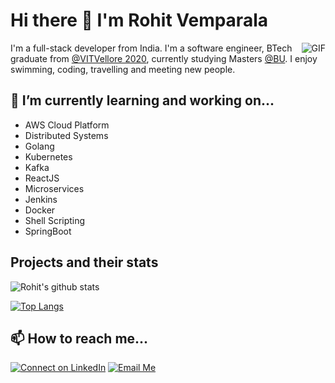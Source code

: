 # Hi there 👋 I'm Rohit Vemparala 

<img align="right" alt="GIF" src="https://media.giphy.com/media/LmNwrBhejkK9EFP504/source.gif" />

I'm a full-stack developer from India. I'm a software engineer, BTech graduate from [@VITVellore 2020](https://www.vit.ac.in), currently studying Masters [@BU](https://www.bu.edu/). I enjoy swimming, coding, travelling and meeting new people.

## 🌱 I’m currently learning and working on...
- AWS Cloud Platform
- Distributed Systems
- Golang
- Kubernetes
- Kafka 
- ReactJS
- Microservices
- Jenkins
- Docker
- Shell Scripting
- SpringBoot

## Projects and their stats
![Rohit's github stats](https://github-readme-stats.vercel.app/api?username=rvkarmani&show_icons=true&theme=dark&hide=stars,prs)

[![Top Langs](https://github-readme-stats.vercel.app/api/top-langs/?username=rvkarmani&layout=compact)](https://github.com/rvkarmani/github-readme-stats)
## 📫 How to reach me...
[![Connect on LinkedIn](https://img.shields.io/badge/--linkedin?label=LinkedIn&logo=LinkedIn&style=social)](https://www.linkedin.com/in/rohit-vemparala) [![Email Me](https://img.shields.io/badge/--gmail?label=Gmail&logo=gmail&style=social)](mailto:vemparalarohit1998@gmail.com)
